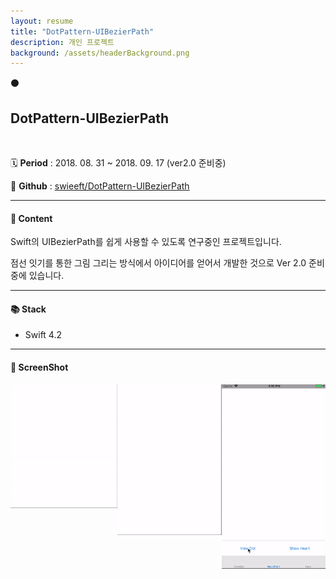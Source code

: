 ```yaml
---
layout: resume
title: "DotPattern-UIBezierPath"
description: 개인 프로젝트
background: /assets/headerBackground.png
---
```


<div class="page-header-icon undefined">
    <span class="icon">⚫</span>
</div>

## DotPattern-UIBezierPath

<br>

🗓 **Period** : 2018\. 08\. 31 ~ 2018\. 09\. 17 (ver2.0 준비중)

🐙 **Github** : [swieeft/DotPattern-UIBezierPath](https://github.com/swieeft/DotPattern-UIBezierPath)

---

#### 📜 Content

Swift의 UIBezierPath를 쉽게 사용할 수 있도록 연구중인 프로젝트입니다. 

점선 잇기를 통한 그림 그리는 방식에서 아이디어를 얻어서 개발한 것으로 Ver 2.0 준비중에 있습니다.

---

#### 📚 Stack

- Swift 4.2

---

#### 📸 ScreenShot

<div style="width:100%; margin:0 auto;">
<a href="#"><img style="width:34%" src="https://raw.githubusercontent.com/swieeft/resume/master/images/FishExample.gif" align="left"></a>
<a href="#"><img style="width:33%" src="https://raw.githubusercontent.com/swieeft/resume/master/images/HelloDot.gif" align="left"></a>
<a href="#"><img style="width:33%" src="https://raw.githubusercontent.com/swieeft/resume/master/images/HeartExemple.gif" align="left"></a>
</div>